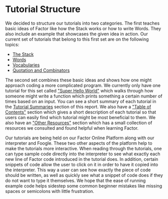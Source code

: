 # Tutorial Structure

We decided to structure our tutorials into two categories.  The first
teaches basic ideas of Factor like how the Stack works or how to write
Words.  They also include an example that showcases the given idea in
action.  Our current set of tutorials that belong to this first set
are on the following topics:
 - [The Stack](../../../the-stack.md)
 - [Words](../../../words.md)
 - [Vocabularies](../../../vocabularies.md)
 - [Quotation and Combinators](../../../quotations_combinators.md)
 
The second set combines these basic ideas and
shows how one might approach coding a more complicated program.
We currently only have one tutorial for this set called ["Super Hello
World"](../../../Super_Hello_World.md) which walks through how someone might write a function which
prints something a certain number of times based on an input.  You can
see a short summary of each tutorial in the [Tutorial Summaries](tutorials.md) section 
of this report. We also have a ["Table of Contents"](../../../Table_of_Contents.md) section which gives
a short description of each tutorial so that users can easily find which
tutorial might be most beneficial to them.  We also have an ["Other Resources"](../../../Resources.md)
section which has a small collection of resources we consulted and found
helpful when learning Factor.

Our tutorials are being held on our Factor Online Platform along with
our interpreter and Foogle.  These two other aspects of the platform
help to make the tutorials more interactive.  When reading through the
tutorials, one can type sample code directly into the interpreter
to see what exactly each new line of Factor code introduced in the
tutorial does.  In addition, certain snippets of code allow the user
to click on it in order to have it copied into the interpreter.  This
way a user can see how exactly the piece of code should be written, as
well as quickly see what a snippet of code does if they do not want to
type it themselves.  We hope that the ease of running example code
helps sidestep some common beginner mistakes like missing spaces or
semicolons with little frustration. 


